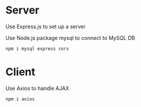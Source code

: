 # Server
Use Express.js to set up a server

Use Node.js package mysql to connect to MySQL DB
```
npm i mysql express cors
```

# Client
Use Axios to handle AJAX
```
npm i axios
```
